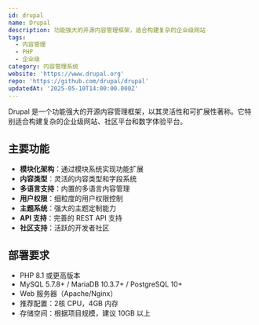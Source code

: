 ```yaml
---
id: drupal
name: Drupal
description: 功能强大的开源内容管理框架，适合构建复杂的企业级网站
tags:
  - 内容管理
  - PHP
  - 企业级
category: 内容管理系统
website: 'https://www.drupal.org'
repo: 'https://github.com/drupal/drupal'
updatedAt: '2025-05-10T14:00:00.000Z'
---
```


Drupal 是一个功能强大的开源内容管理框架，以其灵活性和可扩展性著称。它特别适合构建复杂的企业级网站、社区平台和数字体验平台。

## 主要功能

- **模块化架构**：通过模块系统实现功能扩展
- **内容类型**：灵活的内容类型和字段系统
- **多语言支持**：内置的多语言内容管理
- **用户权限**：细粒度的用户权限控制
- **主题系统**：强大的主题定制能力
- **API 支持**：完善的 REST API 支持
- **社区支持**：活跃的开发者社区

## 部署要求

- PHP 8.1 或更高版本
- MySQL 5.7.8+ / MariaDB 10.3.7+ / PostgreSQL 10+
- Web 服务器（Apache/Nginx）
- 推荐配置：2核 CPU，4GB 内存
- 存储空间：根据项目规模，建议 10GB 以上 